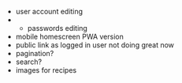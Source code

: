 - user account editing
- - passwords editing
- mobile homescreen PWA version
- public link as logged in user not doing great now
- pagination?
- search?
- images for recipes